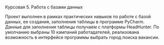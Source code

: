 Курсовая 5. Работа с базами данных

Проект выполнен в рамках практических навыков по работе с базой данных, ее создания, заполнения таблицы в программе PyCharm. 
Данные для заполнения таблицы получаем с платформы HeadHunter. 
По умолчанию выбраны 10 кампаний работадателей, реализована возможность в интерфейсе программы выбрать город поиска вакансии.
